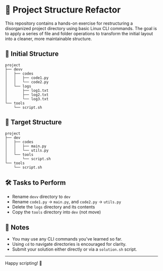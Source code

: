 # 🧹 Project Structure Refactor

This repository contains a hands-on exercise for restructuring a disorganized project directory using basic Linux CLI commands. The goal is to apply a series of file and folder operations to transform the initial layout into a cleaner, more maintainable structure.

## 📁 Initial Structure

```
project
├── devv
│   ├── codes
│   │   ├── code1.py
│   │   └── code2.py
│   └── logs
│       ├── log1.txt
│       ├── log2.txt
│       └── log3.txt
└── tools
    └── script.sh
```

## 🎯 Target Structure

```
project
├── dev
│   ├── codes
│   │   ├── main.py
│   │   └── utils.py
│   └── tools
│       └── script.sh
└── tools
    └── script.sh
```

## 🛠️ Tasks to Perform

- Rename `devv` directory to `dev`
- Rename `code1.py` → `main.py`, and `code2.py` → `utils.py`
- Delete the `logs` directory and its contents
- Copy the `tools` directory into `dev` (not move)

## 📌 Notes

- You may use any CLI commands you've learned so far.
- Using `cd` to navigate directories is encouraged for clarity.
- Submit your solution either directly or via a `solution.sh` script.

---

Happy scripting! 🐧
